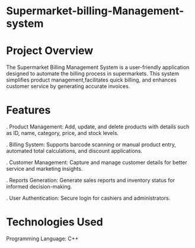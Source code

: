 # Supermarket-billing-Management-system
# Project Overview
The Supermarket Billing Management System is a user-friendly application designed to automate 
the billing process in supermarkets. This system simplifies product management,facilitates quick billing, 
and enhances customer service by generating accurate invoices.

# Features
. Product Management: Add, update, and delete products with details such as ID, name, category, price, and stock levels.

. Billing System: Supports barcode scanning or manual product entry, automated total calculations, and discount applications.

. Customer Management: Capture and manage customer details for better service and marketing insights.

. Reports Generation: Generate sales reports and inventory status for informed decision-making.

. User Authentication: Secure login for cashiers and administrators.

# Technologies Used
Programming Language: C++
